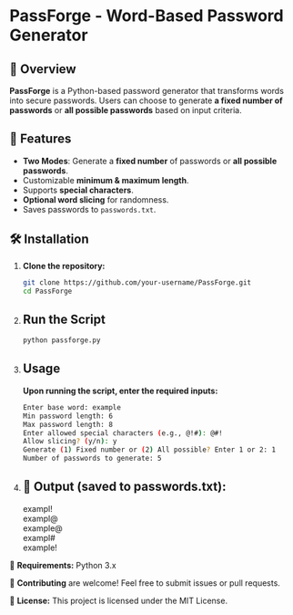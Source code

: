 # PassForge - Word-Based Password Generator

## 🔑 Overview
**PassForge** is a Python-based password generator that transforms words into secure passwords. Users can choose to generate **a fixed number of passwords** or **all possible passwords** based on input criteria.

## 🚀 Features
- **Two Modes**: Generate a **fixed number** of passwords or **all possible passwords**.
- Customizable **minimum & maximum length**.
- Supports **special characters**.
- **Optional word slicing** for randomness.
- Saves passwords to `passwords.txt`.

## 🛠️ Installation
1. **Clone the repository:**
   ```sh
   git clone https://github.com/your-username/PassForge.git
   cd PassForge
   
2. ## Run the Script
   ```sh
   python passforge.py
   
3. ## Usage
   **Upon running the script, enter the required inputs:**
   ```sh
   Enter base word: example
   Min password length: 6
   Max password length: 8
   Enter allowed special characters (e.g., @!#): @#!
   Allow slicing? (y/n): y
   Generate (1) Fixed number or (2) All possible? Enter 1 or 2: 1
   Number of passwords to generate: 5


4. ## 📂 Output (saved to passwords.txt):
   exampl!<br>
   exampl@<br>
   example@<br>
   exampl#<br>
   example!

📌 **Requirements:** 
   Python 3.x
   
🤝 **Contributing**
   are welcome! Feel free to submit issues or pull requests.

📜 **License:**
   This project is licensed under the MIT License.
